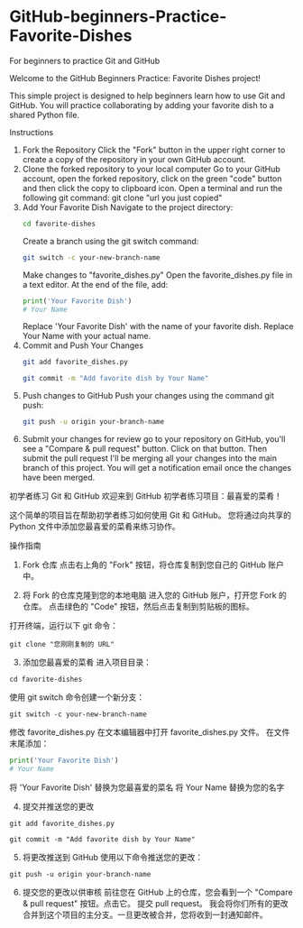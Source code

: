 # GitHub-beginners-Practice-Favorite-Dishes
For beginners to practice Git and GitHub

Welcome to the GitHub Beginners Practice: Favorite Dishes project!

This simple project is designed to help beginners learn how to use Git and GitHub. 
You will practice collaborating by adding your favorite dish to a shared Python file.

Instructions
1. Fork the Repository
    Click the "Fork" button in the upper right corner to create a copy of the repository in your own GitHub account.
2. Clone the forked repository to your local computer
    Go to your GitHub account, open the forked repository, click on the green "code" button and then click the copy to clipboard icon.
    Open a terminal and run the following git command: git clone "url you just copied"
3. Add Your Favorite Dish
    Navigate to the project directory:
   ```bash
   cd favorite-dishes
   ```
   Create a branch using the git switch command:
   ```bash
   git switch -c your-new-branch-name
   ```
   Make changes to "favorite_dishes.py"
    Open the favorite_dishes.py file in a text editor. At the end of the file, add:
   ```python
   print('Your Favorite Dish')
   # Your Name
   ```
   Replace 'Your Favorite Dish' with the name of your favorite dish. Replace Your Name with your actual name.
5. Commit and Push Your Changes
   ```bash
   git add favorite_dishes.py
   ```
   ```bash
   git commit -m "Add favorite dish by Your Name"
   ```
6. Push changes to GitHub
   Push your changes using the command git push:
   ```bash
   git push -u origin your-branch-name
   ```
7. Submit your changes for review
   go to your repository on GitHub, you'll see a "Compare & pull request" button. Click on that button.
    Then submit the pull request
I'll be merging all your changes into the main branch of this project. You will get a notification email once the changes have been merged.


初学者练习 Git 和 GitHub
欢迎来到 GitHub 初学者练习项目：最喜爱的菜肴！

这个简单的项目旨在帮助初学者练习如何使用 Git 和 GitHub。
您将通过向共享的 Python 文件中添加您最喜爱的菜肴来练习协作。

操作指南
1. Fork 仓库
点击右上角的 "Fork" 按钮，将仓库复制到您自己的 GitHub 账户中。

2. 将 Fork 的仓库克隆到您的本地电脑
进入您的 GitHub 账户，打开您 Fork 的仓库。
点击绿色的 "Code" 按钮，然后点击复制到剪贴板的图标。

打开终端，运行以下 git 命令： 
```
git clone "您刚刚复制的 URL"
```
3. 添加您最喜爱的菜肴
进入项目目录：
```
cd favorite-dishes
```
使用 git switch 命令创建一个新分支：
```
git switch -c your-new-branch-name
```
修改 favorite_dishes.py
在文本编辑器中打开 favorite_dishes.py 文件。
在文件末尾添加：
```python
print('Your Favorite Dish')
# Your Name
```
将 'Your Favorite Dish' 替换为您最喜爱的菜名
将 Your Name 替换为您的名字

4. 提交并推送您的更改
```
git add favorite_dishes.py
```
```
git commit -m "Add favorite dish by Your Name"
```
5. 将更改推送到 GitHub
使用以下命令推送您的更改：
```
git push -u origin your-branch-name
```
6. 提交您的更改以供审核
前往您在 GitHub 上的仓库，您会看到一个 "Compare & pull request" 按钮。点击它。
提交 pull request。
我会将你们所有的更改合并到这个项目的主分支。一旦更改被合并，您将收到一封通知邮件。

